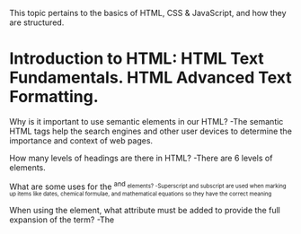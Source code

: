 This topic pertains to the basics of HTML, CSS & JavaScript, and how they are structured.

# Introduction to HTML: HTML Text Fundamentals. HTML Advanced Text Formatting.

Why is it important to use semantic elements in our HTML? -The semantic HTML tags help the search engines and other user devices to determine the importance and context of web pages.

How many levels of headings are there in HTML? -There are 6 levels of elements.

What are some uses for the <sup> and <sub> elements? -Superscript and subscript are used when marking up items like dates, chemical formulae, and mathematical equations so they have the correct meaning

When using the <abbr> element, what attribute must be added to provide the full expansion of the term? -The <title> attribute.

https://developer.mozilla.org/en-US/docs/Learn/HTML/Introduction_to_HTML/Advanced_text_formatting

## Learn CSS: How CSS Is Structured.

What are ways we can apply CSS to our HTML? -with an external stylesheet, an internal stylesheet, and inline styles.

Why should we avoid using inline styles? -It is the least efficient implementation of CSS for maintenance, and it also mixes (CSS) presentational code with HTML and content, making everything more difficult to read and understand.

Review the block of code below and answer the following questions:

What is representing the selector? -The h2 element.

Which components are the CSS declarations? -Everything within the block of the selector.

Which components are considered properties? -The color and the pixels.
   h2 {
     color: black;
     padding: 5px;
   }

https://developer.mozilla.org/en-US/docs/Learn/CSS/First_steps/How_CSS_is_structured

## Learn JS: JavaScript Basics.

What data type is a sequence of text enclosed in single quote marks? -A string data type.

List 4 types of JavaScript operators. -Arithmetic, String, Type, Logical.

Describe a real world Problem you could solve with a Function. -Having to add a statement to a question could be solved with a function.

https://developer.mozilla.org/en-US/docs/Learn/Getting_started_with_the_web/JavaScript_basics

## Making Decisions In Your Code – Conditionals.

An if statement checks a __ and if it evaluates to ___, then the code block will execute. -Condition. True.

What is the use of an else if? -To specify a new condition to test, if the first condition is false.

List 3 different types of comparison operators. -(===/!==, </>, <=/>=)

What is the difference between the logical operator && and ||? -The operator '&&' is the code operator for 'and', it allows you to chain two or more expressions so they all evaluate to true. The operator '||' is the code operator for 'or", it allows you to chain two or more expressions so that one or more of them evaluate to true.

https://developer.mozilla.org/en-US/docs/Learn/JavaScript/Building_blocks/conditionals

### Bookmark and Review

https://chris.beams.io/posts/git-commit/

-Expresses how to write git commits, (git commit -m "").
